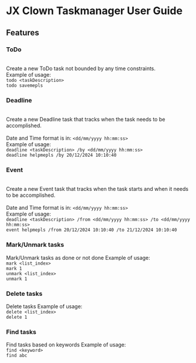 # JX Clown Taskmanager User Guide

## Features 

### ToDo

<br>Create a new ToDo task not bounded by any time constraints.</br>
Example of usage: 
<br>`todo <taskDescription>`</br>
`todo savemepls`

### Deadline

<br>Create a new Deadline task that tracks when the task needs to be accomplished.</br>
<br>Date and Time format is in: `<dd/mm/yyyy hh:mm:ss>`</br>
Example of usage: 
<br>`deadline <taskDescription> /by <dd/mm/yyyy hh:mm:ss>`</br>
`deadline helpmepls /by 20/12/2024 10:10:40`

### Event

<br>Create a new Event task that tracks when the task starts and when it needs to be accomplished.</br>
<br>Date and Time format is in: `<dd/mm/yyyy hh:mm:ss>`</br>
Example of usage: 
<br>`deadline <taskDescription> /from <dd/mm/yyyy hh:mm:ss> /to <dd/mm/yyyy hh:mm:ss>`</br>
`event helpmepls /from 20/12/2024 10:10:40 /to 21/12/2024 10:10:40`

### Mark/Unmark tasks

Mark/Unmark tasks as done or not done
Example of usage: 
<br>`mark <list_index>`</br>
`mark 1`
<br>`unmark <list_index>`</br>
`unmark 1`

### Delete tasks

Delete tasks
Example of usage: 
<br>`delete <list_index>`</br>
`delete 1`

### Find tasks

Find tasks based on keywords
Example of usage: 
<br>`find <keyword>`</br>
`find abc`
